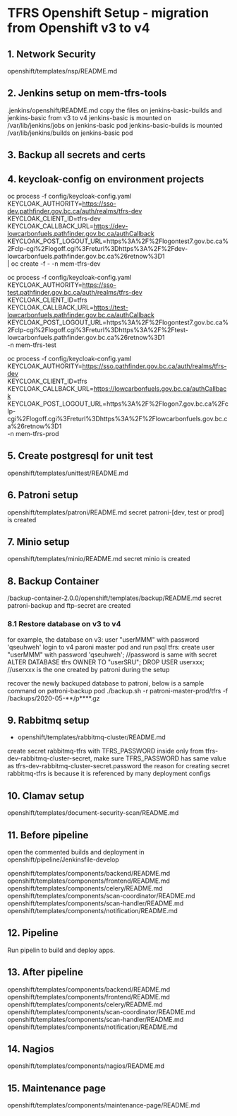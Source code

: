 
# TFRS Openshift Setup - migration from Openshift v3 to v4

## 1. Network Security
openshift/templates/nsp/README.md

## 2. Jenkins setup on mem-tfrs-tools

.jenkins/openshift/README.md
copy the files on jenkins-basic-builds and jenkins-basic from v3 to v4
    jenkins-basic is mounted on /var/lib/jenkins/jobs on jenkins-basic pod
    jenkins-basic-builds is mounted /var/lib/jenkins/builds on jenkins-basic pod

## 3. Backup all secrets and certs

## 4. keycloak-config on environment projects

oc process -f config/keycloak-config.yaml \
KEYCLOAK_AUTHORITY=https://sso-dev.pathfinder.gov.bc.ca/auth/realms/tfrs-dev \
KEYCLOAK_CLIENT_ID=tfrs-dev \
KEYCLOAK_CALLBACK_URL=https://dev-lowcarbonfuels.pathfinder.gov.bc.ca/authCallback \
KEYCLOAK_POST_LOGOUT_URL=https%3A%2F%2Flogontest7.gov.bc.ca%2Fclp-cgi%2Flogoff.cgi%3Freturl%3Dhttps%3A%2F%2Fdev-lowcarbonfuels.pathfinder.gov.bc.ca%26retnow%3D1 \
| oc create -f - -n mem-tfrs-dev

oc process -f config/keycloak-config.yaml \
KEYCLOAK_AUTHORITY=https://sso-test.pathfinder.gov.bc.ca/auth/realms/tfrs-dev \
KEYCLOAK_CLIENT_ID=tfrs \
KEYCLOAK_CALLBACK_URL=https://test-lowcarbonfuels.pathfinder.gov.bc.ca/authCallback \
KEYCLOAK_POST_LOGOUT_URL=https%3A%2F%2Flogontest7.gov.bc.ca%2Fclp-cgi%2Flogoff.cgi%3Freturl%3Dhttps%3A%2F%2Ftest-lowcarbonfuels.pathfinder.gov.bc.ca%26retnow%3D1 \
-n mem-tfrs-test

oc process -f config/keycloak-config.yaml \
KEYCLOAK_AUTHORITY=https://sso.pathfinder.gov.bc.ca/auth/realms/tfrs-dev \
KEYCLOAK_CLIENT_ID=tfrs \
KEYCLOAK_CALLBACK_URL=https://lowcarbonfuels.gov.bc.ca/authCallback \
KEYCLOAK_POST_LOGOUT_URL=https%3A%2F%2Flogon7.gov.bc.ca%2Fclp-cgi%2Flogoff.cgi%3Freturl%3Dhttps%3A%2F%2Flowcarbonfuels.gov.bc.ca%26retnow%3D1 \
-n mem-tfrs-prod

## 5. Create postgresql for unit test

openshift/templates/unittest/README.md

## 6. Patroni setup

openshift/templates/patroni/README.md
secret patroni-[dev, test or prod] is created

## 7. Minio setup

openshift/templates/minio/README.md
secret minio is created


## 8. Backup Container

/backup-container-2.0.0/openshift/templates/backup/README.md
secret patroni-backup and ftp-secret are created

### 8.1 Restore database on v3 to v4
for example, the database on v3: user "userMMM" with password 'qseuhweh'
login to v4 paroni master pod and run psql tfrs:
	create user "userMMM" with password 'qseuhweh'; //password is same with secret
	ALTER DATABASE tfrs OWNER TO "userSRU";
	DROP USER userxxx;   //userxxx is the one created by patroni during the setup

recover the newly backuped database to patroni, below is a sample command on patroni-backup pod
./backup.sh -r patroni-master-prod/tfrs -f /backups/2020-05-**/p****.gz 


## 9. Rabbitmq setup

* openshift/templates/rabbitmq-cluster/README.md

create secret rabbitmq-tfrs with TFRS_PASSWORD inside only from tfrs-dev-rabbitmq-cluster-secret, make sure TFRS_PASSWORD has same value as tfrs-dev-rabbitmq-cluster-secret.password
the reason for creating secret rabbitmq-tfrs is because it is referenced by many deployment configs

## 10. Clamav setup

openshift/templates/document-security-scan/README.md

## 11. Before pipeline

open the commented builds and deployment in openshift/pipeline/Jenkinsfile-develop

openshift/templates/components/backend/README.md 
openshift/templates/components/frontend/README.md 
openshift/templates/components/celery/README.md
openshift/templates/components/scan-coordinator/README.md
openshift/templates/components/scan-handler/README.md
openshift/templates/components/notification/README.md

## 12. Pipeline

Run pipelin to build and deploy apps.

## 13. After pipeline 

openshift/templates/components/backend/README.md 
openshift/templates/components/frontend/README.md 
openshift/templates/components/celery/README.md
openshift/templates/components/scan-coordinator/README.md
openshift/templates/components/scan-handler/README.md
openshift/templates/components/notification/README.md

## 14. Nagios

openshift/templates/components/nagios/README.md


## 15. Maintenance page

openshift/templates/components/maintenance-page/README.md

